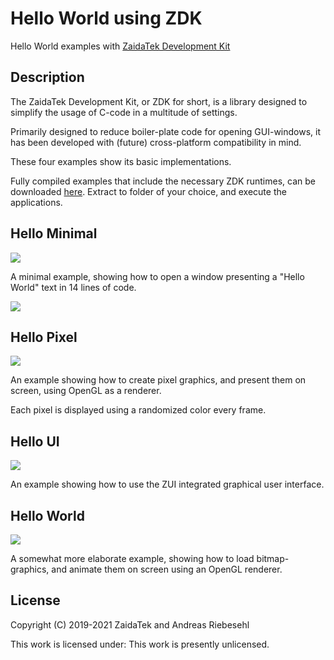 # Hello World using ZDK



Hello World examples with [ZaidaTek Development Kit](https://github.com/ZaidaTek/ZDK)



## Description

The ZaidaTek Development Kit, or ZDK for short, is a library designed to simplify the usage of C-code in a multitude of settings.

Primarily designed to reduce boiler-plate code for opening GUI-windows, it has been developed with (future) cross-platform compatibility in mind.

These four examples show its basic implementations.

Fully compiled examples that include the necessary ZDK runtimes, can be downloaded [here](https://github.com/ariebesehl/HelloWorld/raw/main/__latest.zip). Extract to folder of your choice, and execute the applications.


## Hello Minimal

![](https://raw.githubusercontent.com/ariebesehl/HelloWorld/main/HelloWorld/__screenshot-minimal-1.png)

A minimal example, showing how to open a window presenting a "Hello World" text in 14 lines of code.

![](https://raw.githubusercontent.com/ariebesehl/HelloWorld/main/HelloWorld/__screenshot-minimal-1.png)


## Hello Pixel

![](https://raw.githubusercontent.com/ariebesehl/HelloWorld/main/HelloWorld/__screenshot-pixel.png)

An example showing how to create pixel graphics, and present them on screen, using OpenGL as a renderer.

Each pixel is displayed using a randomized color every frame.


## Hello UI

![](https://raw.githubusercontent.com/ariebesehl/HelloWorld/main/HelloWorld/__screenshot-ui.png)

An example showing how to use the ZUI integrated graphical user interface.


## Hello World

![](https://raw.githubusercontent.com/ariebesehl/HelloWorld/main/HelloWorld/__screenshot-world.png)

A somewhat more elaborate example, showing how to load bitmap-graphics, and animate them on screen using an OpenGL renderer.


## License

Copyright (C) 2019-2021 ZaidaTek and Andreas Riebesehl

This work is licensed under: This work is presently unlicensed.

